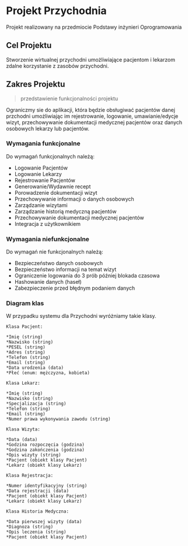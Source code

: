 # Projekt Przychodnia 

Projekt realizowany na przedmiocie Podstawy inżynieri Oprogramowania

## Cel Projektu

Stworzenie wirtualnej przychodni umożliwiające pacjentom i lekarzom zdalne korzystanie z zasobów przychodni.

## Zakres Projektu
> przedstawienie funkcjonalności projektu

Ograniczmy sie do aplikacji, która będzie obsługiwać pacjentów danej przchodni umożliwiając im rejestrowanie, logowanie, umawianie/edycje wizyt, przechowywanie dokumentacji medycznej pacjentów oraz danych osobowych lekarzy lub pacjentów.


### Wymagania funkcjonalne

Do wymagań funkcjonalnych należą: 
* Logowanie Pacjentów
* Logowanie Lekarzy
* Rejestrowanie Pacjentów
* Generowanie/Wydawnie recept
* Porowadzenie dokumentacji wizyt
* Przechowywanie informacji o danych osobowych
* Zarządzanie wizytami
* Zarządzanie historią medyczną pacjentów
* Przechowywanie dokumentacji medycznej pacjentów
* Integracja z użytkownikiem

### Wymagania niefunkcjonalne

Do wymagań nie funkcjonalnych należą: 
* Bezpieczeństwo danych osobowych
* Bezpieczeństwo informacji na temat wizyt
* Ograniczenie logowania do 3 prób później blokada czasowa
* Hashowanie danych (haseł)
* Zabezpieczenie przed błędnym podaniem danych


### Diagram klas
W przypadku systemu dla Przychodni  wyróżniamy takie klasy. 

    Klasa Pacjent:

    *Imię (string)
    *Nazwisko (string)
    *PESEL (string)
    *Adres (string)
    *Telefon (string)
    *Email (string)
    *Data urodzenia (data)
    *Płeć (enum: mężczyzna, kobieta)

    Klasa Lekarz:

    *Imię (string)
    *Nazwisko (string)
    *Specjalizacja (string)
    *Telefon (string)
    *Email (string)
    *Numer prawa wykonywania zawodu (string)

    Klasa Wizyta:

    *Data (data)
    *Godzina rozpoczęcia (godzina)
    *Godzina zakończenia (godzina)
    *Opis wizyty (string)
    *Pacjent (obiekt klasy Pacjent)
    *Lekarz (obiekt klasy Lekarz)

    Klasa Rejestracja:

    *Numer identyfikacyjny (string)
    *Data rejestracji (data)
    *Pacjent (obiekt klasy Pacjent)
    *Lekarz (obiekt klasy Lekarz)

    Klasa Historia Medyczna:

    *Data pierwszej wizyty (data)
    *Diagnoza (string)
    *Opis leczenia (string)
    *Pacjent (obiekt klasy Pacjent)